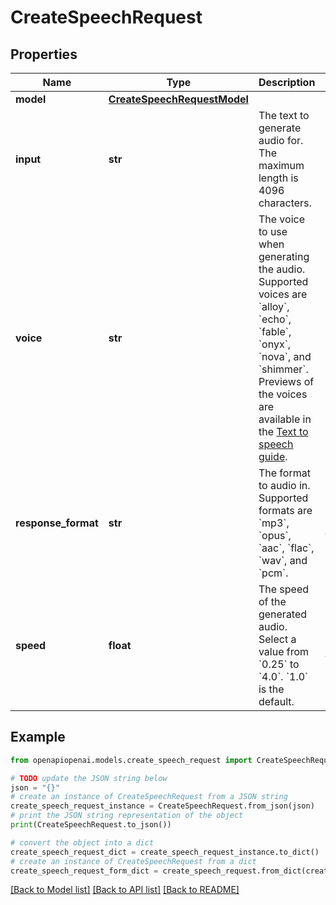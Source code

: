 # CreateSpeechRequest


## Properties

Name | Type | Description | Notes
------------ | ------------- | ------------- | -------------
**model** | [**CreateSpeechRequestModel**](CreateSpeechRequestModel.md) |  | 
**input** | **str** | The text to generate audio for. The maximum length is 4096 characters. | 
**voice** | **str** | The voice to use when generating the audio. Supported voices are &#x60;alloy&#x60;, &#x60;echo&#x60;, &#x60;fable&#x60;, &#x60;onyx&#x60;, &#x60;nova&#x60;, and &#x60;shimmer&#x60;. Previews of the voices are available in the [Text to speech guide](/docs/guides/text-to-speech/voice-options). | 
**response_format** | **str** | The format to audio in. Supported formats are &#x60;mp3&#x60;, &#x60;opus&#x60;, &#x60;aac&#x60;, &#x60;flac&#x60;, &#x60;wav&#x60;, and &#x60;pcm&#x60;. | [optional] [default to 'mp3']
**speed** | **float** | The speed of the generated audio. Select a value from &#x60;0.25&#x60; to &#x60;4.0&#x60;. &#x60;1.0&#x60; is the default. | [optional] [default to 1.0]

## Example

```python
from openapiopenai.models.create_speech_request import CreateSpeechRequest

# TODO update the JSON string below
json = "{}"
# create an instance of CreateSpeechRequest from a JSON string
create_speech_request_instance = CreateSpeechRequest.from_json(json)
# print the JSON string representation of the object
print(CreateSpeechRequest.to_json())

# convert the object into a dict
create_speech_request_dict = create_speech_request_instance.to_dict()
# create an instance of CreateSpeechRequest from a dict
create_speech_request_form_dict = create_speech_request.from_dict(create_speech_request_dict)
```
[[Back to Model list]](../README.md#documentation-for-models) [[Back to API list]](../README.md#documentation-for-api-endpoints) [[Back to README]](../README.md)


